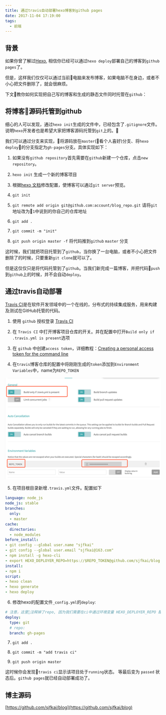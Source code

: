 ```yaml
---
title: 通过travis自动部署hexo博客到github pages
date: 2017-11-04 17:19:00
tags:
  - 前端
---
```


## 背景

如果你曾了解过[Hexo](https://hexo.io/zh-cn/), 相信你已经可以通过`hexo deploy`部署自己的博客到`github pages`了。

但是，这样我们仅仅可以通过当前电脑来发布博客，如果电脑不在身边，或者不小心把文件删除了，就会很麻烦。

下文教你如何实现把自己写的博客和生成的静态文件同时托管在`github`：

## 将博客源码托管到github

细心的人可以发现，通过`hexo init`生成的文件中，已经包含了`.gitignore`文件。说明`hexo`开发者也是希望大家把博客源码托管到`git`上的。

我们可以通过分支来实现，将源码放在`master`(看个人喜好)分支、将`hexo deploy`的分支指定为`gh-pages`分支。具体实现如下：

1. 如果没有`github repository`首先需要在`github`新建一个仓库，点击`new repository`。

2. `hexo init` 生成一个新的博客项目

3. 根据[hexo 文档](https://hexo.io/zh-cn/docs/configuration.html)修改配置，使博客可以通过`git server`预览。

4. `git init` 

5. `git remote add origin git@github.com:account/blog_repo.git` 请将`git`地址改为`1`中说到的你自己的仓库地址

6. `git add .`

7. `git commit -m "init"`

8. `git push origin master -f` 将代码推到`github` `master` 分支


这时候，我们就把项目托管到了`github`，当你换了一台电脑，或者不小心把文件删除了的时候，只要重新`git clone`就可以了。

但是这仅仅只是将代码托管到了`github`。当我们新完成一篇博客，并把代码`push`到`github`上的时候，并不会自动`deploy`。

## 通过travis自动部署

[Travis CI](https://travis-ci.org/)是在软件开发领域中的一个在线的，分布式的持续集成服务，用来构建及测试在GitHub托管的代码。

1. 使用 `github` 授权登录 [Travis CI](https://travis-ci.org/)

2. 在 `Travis CI` 中打开博客项目仓库的开关。并在配置中打开`Build only if .travis.yml is present`选项

3. 在 `github` 中创建`access token`，详细教程：[Creating a personal access token for the command line](https://help.github.com/articles/creating-a-personal-access-token-for-the-command-line/)

4. 在`travis`博客仓库的配置中将刚刚生成的`token`添加到`Environment Variables`中，name为`REPO_TOKEN`

![travis_setting](/images/travis_setting.png)

5. 在项目根目录新增`.travis.yml`文件。配置如下

```yml
language: node_js
node_js: stable
branches:
  only:
  - master
cache:
  directories:
  - node_modules
before_install:
- git config --global user.name "sjfkai"
- git config --global user.email "sjfkai@163.com"
- npm install -g hexo-cli
- export HEXO_DEPLOYER_REPO=https://$REPO_TOKEN@github.com/sjfkai/blog.git
install:
- npm i
script:
- hexo clean
- hexo generate
- hexo deploy
```

6. 修改hexo的配置文件`_config.yml`的`deploy`:

```yml
# 注意，这里注释掉了repo, 因为我们需要在ci中通过环境变量 HEXO_DEPLOYER_REPO 配置
deploy:
  type: git
  # repo:
  branch: gh-pages
```

7. `git add .`

8. `git commit -m "add travis ci"`

9. `git push origin master`

这时候你会发现`travis ci`显示该项目处于`running`状态。 等最后变为 `passed` 状态后。`github pages`就已经自动部署成功了。

## 博主源码

[https://github.com/sjfkai/blog](https://github.com/sjfkai/blog)

